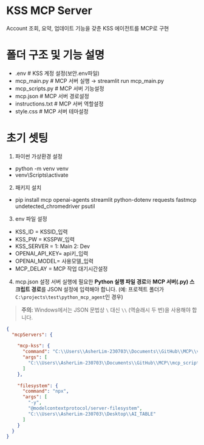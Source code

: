 # KSS MCP Server
Account 조회, 요약, 업데이트 기능을 갖춘 KSS 에이전트를 MCP로 구현


# 폴더 구조 및 기능 설명
- .env             # KSS 계정 설정(보안.env파일)
- mcp_main.py      # MCP 서버 실행 → streamlit run mcp_main.py
- mcp_scripts.py   # MCP 서버 기능설정
- mcp.json         # MCP 서버 경로설정
- instructions.txt # MCP 서버 역할설정
- style.css        # MCP 서버 테마설정


# 초기 셋팅
1. 파이썬 가상환경 설정
- python -m venv venv
- venv\Scripts\activate 

2. 패키지 설치    
- pip install mcp openai-agents streamlit python-dotenv requests fastmcp undetected_chromedriver psutil

3. env 파일 설정
- KSS_ID = KSSID_입력
- KSS_PW = KSSPW_입력
- KSS_SERVER = 1: Main 2: Dev
- OPENAI_API_KEY= api키_입력
- OPENAI_MODEL= 사용모델_입력
- MCP_DELAY = MCP 작업 대기시간설정

4. mcp.json 설정 
서버 실행에 필요한 **Python 실행 파일 경로**와 **MCP 서버(.py) 스크립트 경로**를 JSON 설정에 입력해야 합니다.
(예: 프로젝트 폴더가 `C:\projects\test\python_mcp_agent`인 경우)

> **주의:** Windows에서는 JSON 문법상 `\` 대신 `\\` (역슬래시 두 번)을 사용해야 합니다.
```json
{
  "mcpServers": {
    
    "mcp-kss": {
      "command": "C:\\Users\\AsherLim-230703\\Documents\\GitHub\\MCP\\venv\\Scripts\\python.exe",
      "args": [
        "C:\\Users\\AsherLim-230703\\Documents\\GitHub\\MCP\\mcp_scripts.py"
      ]
    }, 
       
    "filesystem": {
      "command": "npx",
      "args": [
        "-y",
        "@modelcontextprotocol/server-filesystem",
        "C:\\Users\\AsherLim-230703\\Desktop\\AI_TABLE"
      ]
    }   
  }
}

```




